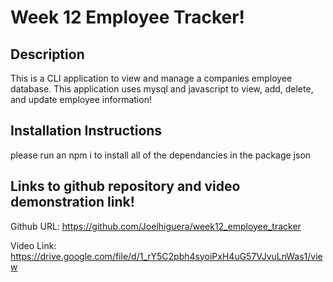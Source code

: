  # Week 12 Employee Tracker!
  
  ## Description 
  This is a CLI application to view and manage a companies employee database. This application uses mysql and javascript to view, add, delete, and update employee information!

  ## Installation Instructions
  please run an npm i to install all of the dependancies in the package json


  ## Links to github repository and video demonstration link!
  Github URL: https://github.com/Joelhiguera/week12_employee_tracker

  Video Link: https://drive.google.com/file/d/1_rY5C2pbh4syoiPxH4uG57VJvuLnWas1/view
  